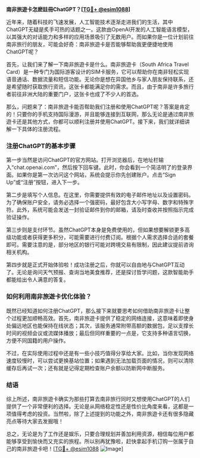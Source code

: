 **南非旅遊卡怎麽註冊ChatGPT？[[TG💪+ @esim1088](https://t.me/s/esim1088)]**

近年来，随着科技的飞速发展，人工智能技术逐渐走进我们的生活，其中ChatGPT无疑是炙手可热的话题之一。这款由OpenAI开发的人工智能语言模型，以其强大的对话能力和多样的应用场景吸引了无数用户。而如果你是一位计划前往南非旅行的朋友，可能会好奇：南非旅遊卡是否能够帮助我更便捷地使用ChatGPT呢？

首先，让我们来了解一下南非旅遊卡是什么。南非旅遊卡（South Africa Travel Card）是一种专门为国际游客设计的SIM卡服务，它可以帮助你在南非轻松实现语音通话、数据流量和短信功能。无论你是想在异国他乡与家人朋友保持联系，还是希望随时获取旅行资讯，这张卡都能满足你的需求。而且，由于南非是许多旅行者前往非洲大陆的重要门户，这张卡也成了不少人的首选。

那么，问题来了：南非旅遊卡能否帮助我们注册和使用ChatGPT呢？答案是肯定的！只要你的手机支持国际漫游，并且能够连接到互联网，那么无论是通过南非旅遊卡还是其他方式，你都可以顺利注册并使用ChatGPT。接下来，我们就详细讲解一下具体的注册流程。

### 注册ChatGPT的基本步骤

第一步当然是访问ChatGPT的官方网站。打开浏览器后，在地址栏输入“chat.openai.com”，然后按下回车键。此时，你会看到一个简洁明了的登录界面。如果你是第一次访问这个网站，系统会提示你先创建账户。点击“Sign Up”或“注册”按钮，进入下一步。

第二步是填写个人信息。在这里，你需要提供有效的电子邮件地址以及设置密码。为了确保账户安全，请务必选择一个强密码，最好包含大小写字母、数字和特殊字符。此外，系统可能会发送一封验证邮件到你的邮箱，请及时查收并按照指示完成验证操作。

第三步则是支付环节。虽然ChatGPT本身是免费使用的，但如果想要解锁更多高级功能或者获得更多积分，可能需要进行付费订阅。根据个人需求选择合适的套餐即可。需要注意的是，部分地区的银行可能对跨境交易有限制，因此建议提前咨询相关机构。

第四步就是正式开始体验啦！成功注册之后，你就可以自由地与ChatGPT互动了。无论是询问天气预报、查询当地美食推荐，还是探讨哲学问题，这款智能助手都能给出令人满意的答复。

### 如何利用南非旅遊卡优化体验？

既然已经知道如何注册ChatGPT，那么接下来就要思考如何借助南非旅遊卡让整个过程更加顺畅高效。首先，南非旅遊卡提供了稳定的网络连接，这意味着即使身处偏远地区也能保持在线状态；其次，该服务通常附带高额的数据包，足以支撑长时间的视频会议或流媒体播放；最后但同样重要的一点是，它支持多种语言切换，方便不同国籍的用户操作。

不过，在实际使用过程中还是有一些小技巧值得分享给大家。比如，当你发现网络速度较慢时，可以尝试更换基站位置；如果遇到无法加载页面的情况，则可以清除缓存后再试一次；还有就是记得定期检查账户余额以防断网中断服务。

### 结语

综上所述，南非旅遊卡确实为那些打算去南非旅行同时又想使用ChatGPT的人们提供了一个非常便利的选择。无论是从网络稳定性还是性价比角度来看，这都是一项值得考虑的投资。当然啦，除了上述提到的功能之外，南非旅遊卡还有很多隐藏亮点等待大家去发掘哦！

总之，无论是为了工作还是娱乐，只要合理规划并善加利用资源，相信每位用户都能够享受到愉快而又充实的旅程。所以别再犹豫啦，赶快拿起手机订购一张属于自己的南非旅遊卡吧！[[TG💪+ @esim1088](https://t.me/s/esim1088) ![Image](https://i.postimg.cc/4NQfJmqS/Snipaste-2025-05-13-00-14-12.png)]